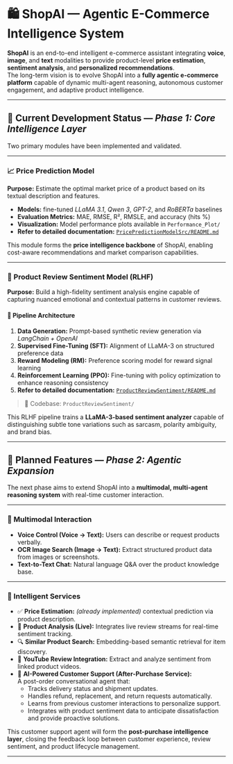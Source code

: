 # 🛍️ ShopAI — Agentic E-Commerce Intelligence System

**ShopAI** is an end-to-end intelligent e-commerce assistant integrating **voice**, **image**, and **text** modalities to provide product-level **price estimation**, **sentiment analysis**, and **personalized recommendations**.  
The long-term vision is to evolve ShopAI into a **fully agentic e-commerce platform** capable of dynamic multi-agent reasoning, autonomous customer engagement, and adaptive product intelligence.

---

## 🚀 Current Development Status — *Phase 1: Core Intelligence Layer*

Two primary modules have been implemented and validated.

---

### 📈 Price Prediction Model

**Purpose:** Estimate the optimal market price of a product based on its textual description and features.

- **Models:** fine-tuned *LLaMA 3.1*, *Qwen 3*, *GPT-2*, and *RoBERTa* baselines  
- **Evaluation Metrics:** MAE, RMSE, R², RMSLE, and accuracy (hits %)  
- **Visualization:** Model performance plots available in `Performance_Plot/`  
- **Refer to detailed documentation:** [`PricePredictionModelSrc/README.md`](./PricePredictionModelSrc/README.md)

This module forms the **price intelligence backbone** of ShopAI, enabling cost-aware recommendations and market comparison capabilities.

---

### 🧠 Product Review Sentiment Model (RLHF)

**Purpose:** Build a high-fidelity sentiment analysis engine capable of capturing nuanced emotional and contextual patterns in customer reviews.

#### 🔬 Pipeline Architecture
1. **Data Generation:** Prompt-based synthetic review generation via *LangChain + OpenAI*  
2. **Supervised Fine-Tuning (SFT):** Alignment of LLaMA-3 on structured preference data  
3. **Reward Modeling (RM):** Preference scoring model for reward signal learning  
4. **Reinforcement Learning (PPO):** Fine-tuning with policy optimization to enhance reasoning consistency  
5. **Refer to detailed documentation:** [`ProductReviewSentiment/README.md`](./ProductReviewSentiment/README.md)

> 📂 Codebase: `ProductReviewSentiment/`

This RLHF pipeline trains a **LLaMA-3-based sentiment analyzer** capable of distinguishing subtle tone variations such as sarcasm, polarity ambiguity, and brand bias.

---

## 🧩 Planned Features — *Phase 2: Agentic Expansion*

The next phase aims to extend ShopAI into a **multimodal, multi-agent reasoning system** with real-time customer interaction.

---

### 🔹 Multimodal Interaction
- **Voice Control (Voice → Text):** Users can describe or request products verbally.  
- **OCR Image Search (Image → Text):** Extract structured product data from images or screenshots.  
- **Text-to-Text Chat:** Natural language Q&A over the product knowledge base.

---

### 🔹 Intelligent Services
- ✅ **Price Estimation:** *(already implemented)* contextual prediction via product description.  
- 🔄 **Product Analysis (Live):** Integrates live review streams for real-time sentiment tracking.  
- 🔍 **Similar Product Search:** Embedding-based semantic retrieval for item discovery.  
- 🎥 **YouTube Review Integration:** Extract and analyze sentiment from linked product videos.  
- 🤖 **AI-Powered Customer Support (After-Purchase Service):**  
  A post-order conversational agent that:
  - Tracks delivery status and shipment updates.  
  - Handles refund, replacement, and return requests automatically.  
  - Learns from previous customer interactions to personalize support.  
  - Integrates with product sentiment data to anticipate dissatisfaction and provide proactive solutions.

This customer support agent will form the **post-purchase intelligence layer**, closing the feedback loop between customer experience, review sentiment, and product lifecycle management.

---
